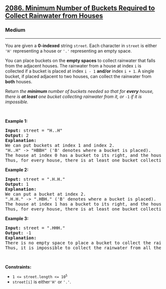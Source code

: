 <h2><a href="https://leetcode.com/problems/minimum-number-of-buckets-required-to-collect-rainwater-from-houses/">2086. Minimum Number of Buckets Required to Collect Rainwater from Houses</a></h2><h3>Medium</h3><hr><div><p>You are given a <b>0-index</b><strong>ed</strong> string <code>street</code>. Each character in <code>street</code> is either <code>'H'</code> representing a house or <code>'.'</code> representing an empty space.</p>

<p>You can place buckets on the <strong>empty spaces</strong> to collect rainwater that falls from the adjacent houses. The rainwater from a house at index <code>i</code> is collected if a bucket is placed at index <code>i - 1</code> <strong>and/or</strong> index <code>i + 1</code>. A single bucket, if placed adjacent to two houses, can collect the rainwater from <strong>both</strong> houses.</p>

<p>Return <em>the <strong>minimum </strong>number of buckets needed so that for <strong>every</strong> house, there is <strong>at least</strong> one bucket collecting rainwater from it, or </em><code>-1</code><em> if it is impossible.</em></p>

<p>&nbsp;</p>
<p><strong class="example">Example 1:</strong></p>

<pre><strong>Input:</strong> street = "H..H"
<strong>Output:</strong> 2
<strong>Explanation:</strong>
We can put buckets at index 1 and index 2.
"H..H" -&gt; "HBBH" ('B' denotes where a bucket is placed).
The house at index 0 has a bucket to its right, and the house at index 3 has a bucket to its left.
Thus, for every house, there is at least one bucket collecting rainwater from it.
</pre>

<p><strong class="example">Example 2:</strong></p>

<pre><strong>Input:</strong> street = ".H.H."
<strong>Output:</strong> 1
<strong>Explanation:</strong>
We can put a bucket at index 2.
".H.H." -&gt; ".HBH." ('B' denotes where a bucket is placed).
The house at index 1 has a bucket to its right, and the house at index 3 has a bucket to its left.
Thus, for every house, there is at least one bucket collecting rainwater from it.
</pre>

<p><strong class="example">Example 3:</strong></p>

<pre><strong>Input:</strong> street = ".HHH."
<strong>Output:</strong> -1
<strong>Explanation:</strong>
There is no empty space to place a bucket to collect the rainwater from the house at index 2.
Thus, it is impossible to collect the rainwater from all the houses.
</pre>

<p>&nbsp;</p>
<p><strong>Constraints:</strong></p>

<ul>
	<li><code>1 &lt;= street.length &lt;= 10<sup>5</sup></code></li>
	<li><code>street[i]</code> is either<code>'H'</code> or <code>'.'</code>.</li>
</ul>
</div>